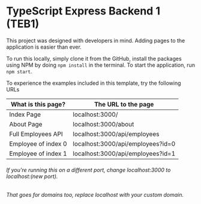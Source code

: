 # TypeScript Express Backend 1 (TEB1)

This project was designed with developers in mind. Adding pages to the application is easier than ever.

To run this locally, simply clone it from the GitHub, install the packages using NPM by doing `npm install` in the terminal. To start the application, run `npm start`.

To experience the examples included in this template, try the following URLs

| What is this page?  | The URL to the page               |
| ------------------- | --------------------------------- |
| Index Page          | localhost:3000/                   |
| About Page          | localhost:3000/about              |
| Full Employees API  | localhost:3000/api/employees      |
| Employee of index 0 | localhost:3000/api/employees?id=0 |
| Employee of index 1 | localhost:3000/api/employees?id=1 |

###### If you're running this on a different port, change localhost:3000 to localhost:(new port).

###### That goes for domains too, replace localhost with your custom domain.
